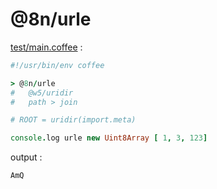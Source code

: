 [‼️]: ✏️README.mdt

# @8n/urle

[test/main.coffee](./test/main.coffee) :

```coffee
#!/usr/bin/env coffee

> @8n/urle
#   @w5/uridir
#   path > join

# ROOT = uridir(import.meta)

console.log urle new Uint8Array [ 1, 3, 123]
```

output :

```
AmQ
```
